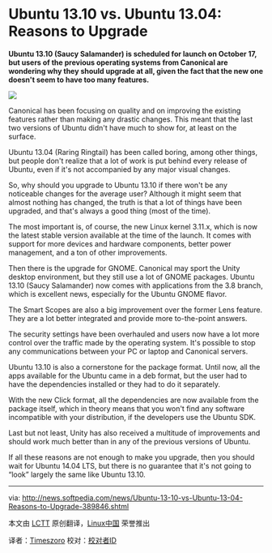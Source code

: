 Ubuntu 13.10 vs. Ubuntu 13.04: Reasons to Upgrade
================================================================================
**Ubuntu 13.10 (Saucy Salamander) is scheduled for launch on October 17, but users of the previous operating systems from Canonical are wondering why they should upgrade at all, given the fact that the new one doesn't seem to have too many features.**

![](http://i1-news.softpedia-static.com/images/news2/Ubuntu-13-10-vs-Ubuntu-13-04-Reasons-to-Upgrade-389846-2.jpg)

Canonical has been focusing on quality and on improving the existing features rather than making any drastic changes. This meant that the last two versions of Ubuntu didn't have much to show for, at least on the surface.

Ubuntu 13.04 (Raring Ringtail) has been called boring, among other things, but people don't realize that a lot of work is put behind every release of Ubuntu, even if it's not accompanied by any major visual changes.

So, why should you upgrade to Ubuntu 13.10 if there won't be any noticeable changes for the average user? Although it might seem that almost nothing has changed, the truth is that a lot of things have been upgraded, and that's always a good thing (most of the time).

The most important is, of course, the new Linux kernel 3.11.x, which is now the latest stable version available at the time of the launch. It comes with support for more devices and hardware components, better power management, and a ton of other improvements.

Then there is the upgrade for GNOME. Canonical may sport the Unity desktop environment, but they still use a lot of GNOME packages. Ubuntu 13.10 (Saucy Salamander) now comes with applications from the 3.8 branch, which is excellent news, especially for the Ubuntu GNOME flavor.

The Smart Scopes are also a big improvement over the former Lens feature. They are a lot better integrated and provide more to-the-point answers.

The security settings have been overhauled and users now have a lot more control over the traffic made by the operating system. It's possible to stop any communications between your PC or laptop and Canonical servers.

Ubuntu 13.10 is also a cornerstone for the package format. Until now, all the apps available for the Ubuntu came in a deb format, but the user had to have the dependencies installed or they had to do it separately.

With the new Click format, all the dependencies are now available from the package itself, which in theory means that you won't find any software incompatible with your distribution, if the developers use the Ubuntu SDK.

Last but not least, Unity has also received a multitude of improvements and should work much better than in any of the previous versions of Ubuntu.

If all these reasons are not enough to make you upgrade, then you should wait for Ubuntu 14.04 LTS, but there is no guarantee that it's not going to “look” largely the same like Ubuntu 13.10.

--------------------------------------------------------------------------------

via: http://news.softpedia.com/news/Ubuntu-13-10-vs-Ubuntu-13-04-Reasons-to-Upgrade-389846.shtml

本文由 [LCTT][] 原创翻译，[Linux中国][] 荣誉推出

译者：[Timeszoro][] 校对：[校对者ID][]

[LCTT]:https://github.com/LCTT/TranslateProject
[Linux中国]:http://linux.cn/portal.php
[Timeszoro]:http://linux.cn/space/14901/
[校对者ID]:http://linux.cn/space/校对者ID
